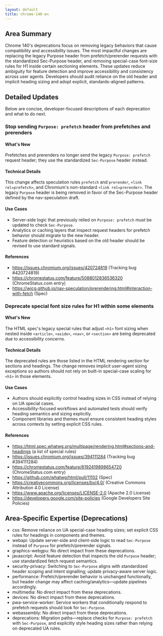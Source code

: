 ```yaml
---
layout: default
title: chrome-140-en
---
```


## Area Summary

Chrome 140's deprecations focus on removing legacy behaviors that cause compatibility and accessibility issues. The most impactful changes are replacing the legacy Purpose header from prefetch/prerender requests with the standardized Sec-Purpose header, and removing special-case font-size rules for H1 inside certain sectioning elements. These updates reduce ambiguity for feature detection and improve accessibility and consistency across user agents. Developers should audit reliance on the old header and implicit heading sizing and adopt explicit, standards-aligned patterns.

## Detailed Updates

Below are concise, developer-focused descriptions of each deprecation and what to do next.

### Stop sending `Purpose: prefetch` header from prefetches and prerenders

#### What's New
Prefetches and prerenders no longer send the legacy `Purpose: prefetch` request header; they use the standardized `Sec-Purpose` header instead.

#### Technical Details
This change affects speculation rules `prefetch` and `prerender`, `<link rel=prefetch>`, and Chromium's non-standard `<link rel=prerender>`. The legacy `Purpose` header is being removed in favor of the Sec-Purpose header defined by the nav-speculation draft.

#### Use Cases
- Server-side logic that previously relied on `Purpose: prefetch` must be updated to check `Sec-Purpose`.
- Analytics or caching layers that inspect request headers for prefetch behavior should migrate to the new header.
- Feature detection or heuristics based on the old header should be revised to use standard signals.

#### References
- https://issues.chromium.org/issues/420724819 (Tracking bug #420724819)
- https://chromestatus.com/feature/5088012836536320 (ChromeStatus.com entry)
- https://wicg.github.io/nav-speculation/prerendering.html#interaction-with-fetch (Spec)

### Deprecate special font size rules for H1 within some elements

#### What's New
The HTML spec's legacy special rules that adjust `<h1>` font sizing when nested inside `<article>`, `<aside>`, `<nav>`, or `<section>` are being deprecated due to accessibility concerns.

#### Technical Details
The deprecated rules are those listed in the HTML rendering section for sections and headings. The change removes implicit user-agent sizing exceptions so authors should not rely on built-in special-case scaling for `<h1>` in those elements.

#### Use Cases
- Authors should explicitly control heading sizes in CSS instead of relying on UA special cases.
- Accessibility-focused workflows and automated tests should verify heading semantics and sizing explicitly.
- Component libraries and themes must ensure consistent heading styles across contexts by setting explicit CSS rules.

#### References
- https://html.spec.whatwg.org/multipage/rendering.html#sections-and-headings (a list of special rules)
- https://issues.chromium.org/issues/394111284 (Tracking bug #394111284)
- https://chromestatus.com/feature/6192419898654720 (ChromeStatus.com entry)
- https://github.com/whatwg/html/pull/11102 (Spec)
- https://creativecommons.org/licenses/by/4.0/ (Creative Commons Attribution 4.0 License)
- https://www.apache.org/licenses/LICENSE-2.0 (Apache 2.0 License)
- https://developers.google.com/site-policies (Google Developers Site Policies)

## Area-Specific Expertise (Deprecations)

- css: Remove reliance on UA special-case heading sizes; set explicit CSS rules for headings in components and themes.
- webapi: Update server-side and client-side logic to read `Sec-Purpose` instead of `Purpose` for prefetch/prerender signals.
- graphics-webgpu: No direct impact from these deprecations.
- javascript: Avoid feature detection that inspects the old `Purpose` header; use standardized fetch request semantics.
- security-privacy: Switching to `Sec-Purpose` aligns with standardized header scoping and intent signalling; update privacy-aware server logic.
- performance: Prefetch/prerender behavior is unchanged functionally, but header change may affect caching/analytics—update pipelines accordingly.
- multimedia: No direct impact from these deprecations.
- devices: No direct impact from these deprecations.
- pwa-service-worker: Service workers that conditionally respond to prefetch requests should look for `Sec-Purpose`.
- webassembly: No direct impact from these deprecations.
- deprecations: Migration paths—replace checks for `Purpose: prefetch` with `Sec-Purpose`, and explicitly style heading sizes rather than relying on deprecated UA rules.
